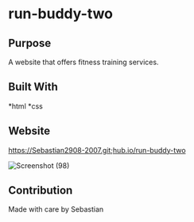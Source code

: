 # run-buddy-two


## Purpose
A website that offers fitness training services.


## Built With
*html
*css

## Website
https://Sebastian2908-2007.git;hub.io/run-buddy-two

![Screenshot (98)](https://user-images.githubusercontent.com/77297220/137243674-ba417ba5-be9d-4670-868d-665657d50848.png)

## Contribution
 Made with care by Sebastian
